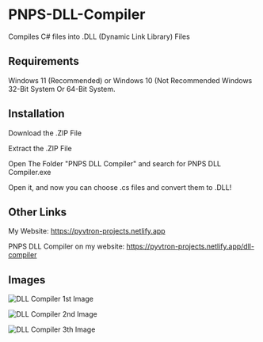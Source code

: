 # PNPS-DLL-Compiler
Compiles C# files into .DLL (Dynamic Link Library) Files

## Requirements

Windows 11 (Recommended) or Windows 10 (Not Recommended
Windows 32-Bit System Or 64-Bit System.

## Installation

Download the .ZIP File

Extract the .ZIP File

Open The Folder "PNPS DLL Compiler" and search for PNPS DLL Compiler.exe

Open it, and now you can choose .cs files and convert them to .DLL!

## Other Links

My Website: https://pyvtron-projects.netlify.app

PNPS DLL Compiler on my website: https://pyvtron-projects.netlify.app/dll-compiler


## Images

![DLL Compiler 1st Image](https://i.ibb.co/Gv811nwT/PNPSDLLCompiler-Leak.png)

![DLL Compiler 2nd Image](https://i.ibb.co/CRBwg1f/PNPSDLLCompiler-Leak-2.png)

![DLL Compiler 3th Image](https://i.ibb.co/tTCXXPZH/PNPSDLLCompiler-Leak-3.png)


